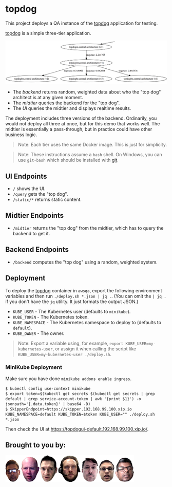 # topdog

This project deploys a QA instance of the [topdog] application for testing.

[topdog] is a simple three-tier application.

![topdog tiers](topdog.png)

* The _backend_ returns random, weighted data about who the "top dog" architect is at any given moment.
* The _midtier_ queries the backend for the "top dog".
* The _UI_ queries the midtier and displays realtime results.

The deployment includes three versions of the backend. Ordinarily, you would not deploy all three at once, but for this demo that works well. The midtier is essentially a pass-through, but in practice could have other business logic.

> Note: Each tier uses the same Docker image. This is just for simplicity.

> Note: These instructions assume a `bash` shell. On Windows, you can use `git-bash` which should be installed with [git](https://git-scm.com/).

## UI Endpoints

* `/` shows the UI.
* `/query` gets the "top dog".
* `/static/*` returns static content.

## Midtier Endpoints

* `/midtier` returns the "top dog" from the midtier, which has to query the backend to get it.

## Backend Endpoints

* `/backend` computes the "top dog" using a random, weighted system.

## Deployment

To deploy the [topdog] container in `awsqa`, export the following environment variables and then run `./deploy.sh *.json | jq .`. (You can omit the `| jq .` if you don't have the `jq` utility. It just formats the output JSON.)

* `KUBE_USER` - The Kubernetes user (defaults to `minikube`).
* `KUBE_TOKEN` - The Kubernetes token.
* `KUBE_NAMESPACE` - The Kubernetes namespace to deploy to (defaults to `default`).
* `KUBE_OWNER` - The owner.

> Note: Export a variable using, for example, `export KUBE_USER=my-kubernetes-user`, or assign it when calling the script like `KUBE_USER=my-kubernetes-user ./deploy.sh`.

### MiniKube Deployment

Make sure you have done `minikube addons enable ingress`.

    $ kubectl config use-context minikube
    $ export token=$(kubectl get secrets $(kubectl get secrets | grep default | grep service-account-token | awk '{print $1}') -o jsonpath='{.data.token}' | base64 -D)
    $ SkipperEndpoint=https://skipper.192.168.99.100.xip.io KUBE_NAMESPACE=default KUBE_TOKEN=$token KUBE_USER="" ./deploy.sh *.json

Then check the UI at https://topdogui-default.192.168.99.100.xip.io/.

## Brought to you by:

![dogs](dogs.png)

[Istio]: https://istio.io/
[topdog]: https://github.com/ancientlore/topdog
